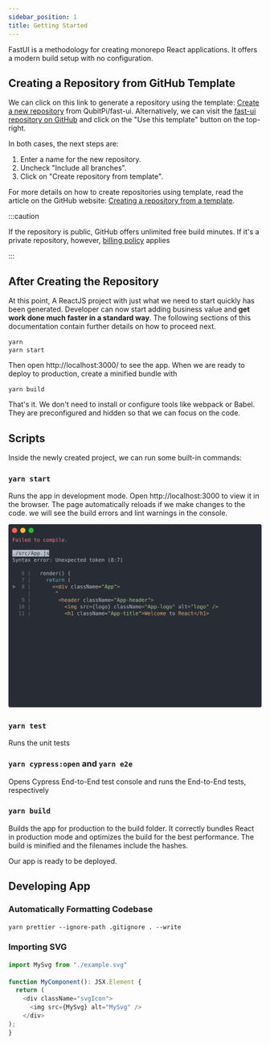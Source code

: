 ```yaml
---
sidebar_position: 1
title: Getting Started
---
```


FastUI is a methodology for creating monorepo React applications. It offers a modern build setup with no configuration.

## Creating a Repository from GitHub Template

We can click on this link to generate a repository using the template:
[Create a new repository](https://github.com/QubitPi/fast-ui/generate) from QubitPi/fast-ui.
Alternatively, we can visit the [fast-ui repository on GitHub](https://github.com/QubitPi/fast-ui) and
click on the "Use this template" button on the top-right.

In both cases, the next steps are:

1. Enter a name for the new repository.
2. Uncheck "Include all branches".
3. Click on "Create repository from template".

For more details on how to create repositories using template, read the article on the GitHub website:
[Creating a repository from a template](https://docs.github.com/en/free-pro-team@latest/github/creating-cloning-and-archiving-repositories/creating-a-repository-from-a-template).

:::caution

If the repository is public, GitHub offers unlimited free build minutes. If it's a private repository, however,
[billing policy](https://docs.github.com/en/billing/managing-billing-for-your-products/managing-billing-for-github-actions/about-billing-for-github-actions#included-storage-and-minutes)
applies

:::

## After Creating the Repository

At this point, A ReactJS project with just what we need to start quickly has been generated. Developer can now
start adding business value and **get work done much faster in a standard way**. The following sections of this
documentation contain further details on how to proceed next.

```console
yarn
yarn start
```

Then open http://localhost:3000/ to see the app. When we are ready to deploy to production, create a minified bundle
with

```console
yarn build
```

That's it. We don't need to install or configure tools like webpack or Babel. They are preconfigured and hidden so that
we can focus on the code.

## Scripts

Inside the newly created project, we can run some built-in commands:

### `yarn start`

Runs the app in development mode. Open http://localhost:3000 to view it in the browser. The page automatically reloads
if we make changes to the code. we will see the build errors and lint warnings in the console.

![](img/screencast-error.svg)

### `yarn test`

Runs the unit tests

### `yarn cypress:open` and `yarn e2e`

Opens Cypress End-to-End test console and runs the End-to-End tests, respectively

### `yarn build`

Builds the app for production to the build folder. It correctly bundles React in production mode and optimizes the build
for the best performance. The build is minified and the filenames include the hashes.

Our app is ready to be deployed.

## Developing App

### Automatically Formatting Codebase

```console
yarn prettier --ignore-path .gitignore . --write
```

### Importing SVG

```typescript
import MySvg from "./example.svg"

function MyComponent(): JSX.Element {
  return (
    <div className="svgIcon">
      <img src={MySvg} alt="MySvg" />
    </div>
);
}
```
